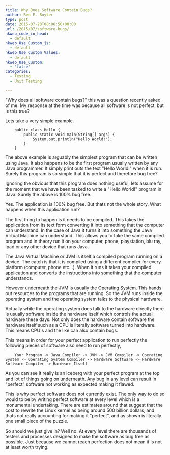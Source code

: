 ```yaml
---
title: Why Does Software Contain Bugs?
author: Ben E. Boyter
type: post
date: 2015-07-20T08:06:50+00:00
url: /2015/07/software-bugs/
nkweb_code_in_head:
  - default
nkweb_Use_Custom_js:
  - default
nkweb_Use_Custom_Values:
  - default
nkweb_Use_Custom:
  - 'false'
categories:
  - Testing
  - Unit Testing

---
```

"Why does all software contain bugs?" this was a question recently asked of me. My response at the time was because all software is not perfect, but is this true?

Lets take a very simple example.

    
        public class Hello {
            public static void main(String[] args) {
                System.out.println("Hello World!");
            }
        }
    

The above example is arguably the simplest program that can be written using Java. It also happens to be the first program usually written by any Java programmer. It simply print outs the text "Hello World!" when it is run. Surely this program is so simple that it is perfect and therefore bug free?

Ignoring the obvious that this program does nothing useful, lets assume for the moment that we have been tasked to write a "Hello World!" program in Java. Surely the above is 100% bug free.

Yes. The application is 100% bug free. But thats not the whole story. What happens when this application run?

The first thing to happen is it needs to be compiled. This takes the application from its text form converting it into something that the computer can understand. In the case of Java it turns it into something the Java Virtual Machine can understand. This allows you to take the same compiled program and in theory run it on your computer, phone, playstation, blu ray, ipad or any other device that runs Java.

The Java Virtual Machine or JVM is itself a compiled program running on a device. The catch is that it is compiled using a different compiler for every platform (computer, phone etc&#8230;). When it runs it takes your compiled application and converts the instructions into something that the computer understands.

However underneath the JVM is usually the Operating System. This hands out resources to the programs that are running. So the JVM runs inside the operating system and the operating system talks to the physical hardware.

Actually while the operating system does talk to the hardware directly there is usually software inside the hardware itself which controls the actual hardware these days. Not only does the hardware contain software the hardware itself such as a CPU is literally software turned into hardware. This means CPU's and the like can also contain bugs.

This means in order for your perfect application to run perfectly the following pieces of software also need to run perfectly,

    
        Your Program -> Java Compiler -> JVM -> JVM Compiler -> Operating System -> Operating System Compiler -> Hardware Software -> Hardware Software Compiler -> Hardware Itself
    

As you can see it really is an iceberg with your perfect program at the top and lot of things going on underneath. Any bug in any level can result in "perfect" software not working as expected making it flawed.

This is why perfect software does not currently exist. The only way to do so would to be by writing perfect software at every level which is a monumental undertaking. There are estimates around that suggest that the cost to rewrite the Linux kernel as being around 500 billion dollars, and thats not really accounting for making it "perfect", and as shown is literally one small piece of the puzzle.

So should we just give in? Well no. At every level there are thousands of testers and processes designed to make the software as bug free as possible. Just because we cannot reach perfection does not mean it is not at least worth trying.